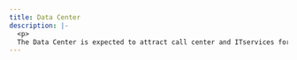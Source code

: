 ```yaml
---
title: Data Center
description: |-
  <p>
  The Data Center is expected to attract call center and ITservices for companies located within the GAMA (Extended and Greater Metropolitan Area), as well as those outside it and abroad.  Firstly, as a data support and recovery area, management and analytics of Big Data, and Cloud, as it is located  60km away from the capital´s main data centers.  In a second phase, foreign investment will be attracted to offer services to the IT giants taking advantage of a power matrix of clean energy, connectivity and qualified human resources, creating a true technological Hub, under collaboration and articulation with the Inter-university "Educational Cluster" Campus and its study programs.</p>
---
```


